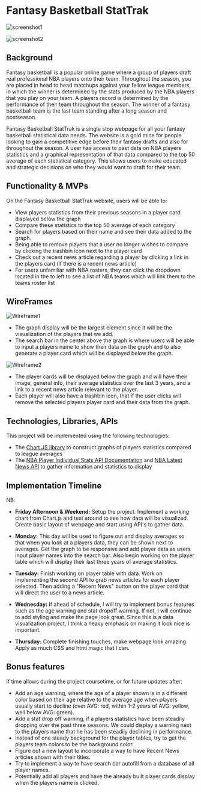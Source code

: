 # Fantasy Basketball StatTrak

![screenshot1](https://raw.githubusercontent.com/brianko90/StatTrak-JSProject/main/images/screenshot1.png)

![screenshot2](https://raw.githubusercontent.com/brianko90/StatTrak-JSProject/main/images/screenshot2.png)

## Background

Fantasy basketball is a popular online game where a group of players draft real professional NBA players onto their team. Throughout the season, you are placed in head to head matchups against your fellow league members, in which the winner is determined by the stats produced by the NBA players that you play on your team. A players record is determined by the performance of their team throughout the season. The winner of a fantasy basketball team is the last team standing after a long season and postseason. 

Fantasy Basketball StatTrak is a single stop webpage for all your fantasy basketball statistical data needs. The website is a gold mine for people looking to gain a competitive edge before their fantasy drafts and also for throughout the season. A user has access to past data on NBA players statistics and a graphical representation of that data compared to the top 50 average of each statistical category. This allows users to make educated and strategic decisions on who they would want to draft for their team. 

## Functionality & MVPs

On the Fantasy Basketball StatTrak website, users will be able to:

- View players statistics from their previous seasons in a player card displayed below the graph
- Compare these statistics to the top 50 average of each category
- Search for players based on their name and see their data added to the graph. 
- Being able to remove players that a user no longer wishes to compare by clicking the trashbin icon next to the player card
- Check out a recent news article regarding a player by clicking a link in the players card (if there is a recent news article)
- For users unfamiliar with NBA rosters, they can click the dropdown located in the to left to see a list of NBA teams which will link them to the teams roster list

## WireFrames

![Wireframe1](https://raw.githubusercontent.com/brianko90/StatTrak-JSProject/main/images/wireframe1.png)

- The graph display will be the largest element since it will be the visualization of the players that we add.
- The search bar in the center above the graph is where users will be able to input a players name to show their data on the graph and to also generate a player card which will be displayed below the graph.

![Wireframe2](https://raw.githubusercontent.com/brianko90/StatTrak-JSProject/main/images/wireframe2.png)

- The player cards will be displayed below the graph and will have their image, general info, their average statistics over the last 3 years, and a link to a recent news article relevant to the player.
- Each player will also have a trashbin icon, that if the user clicks will remove the selected players player card and their data from the graph. 



## Technologies, Libraries, APIs

This project will be implemented using the following technologies:

- The [Chart JS library](https://www.chartjs.org/docs/3.0.2/) to construct graphs of players statistics compared to league averages
- The [NBA Player Individual Stats API Documentation](https://rapidapi.com/kaylanhusband/api/nba-player-individual-stats/) and [NBA Latest News API](https://rapidapi.com/savey03/api/nba-latest-news/) to gather information and statistics to display

## Implementation Timeline

NB: 

- **Friday Afternoon & Weekend:** Setup the project. Implement a working chart from Chart.js and test around to see how data will be visualized. Create basic layout of webpage and start using API's to gather data.

- **Monday:** This day will be used to figure out and display averages so that when you look at a players data, they can be shown next to averages. Get the graph to be responsive and add player data as users input player names into the search bar. Also begin working on the player table which will display their last three years of average statistics. 

- **Tuesday:** Finish working on player table with data. Work on implementing the second API to grab news articles for each player selected. Then adding a "Recent News" button on the player card that will direct the user to a news article. 

- **Wednesday:** If ahead of schedule, I will try to implement bonus features such as the age warning and stat dropoff warning. If not, I will continue to add styling and make the page look great. Since this is a data visualization project, I think a heavy emphasis on making it look nice is important.

- **Thursday:** Complete finishing touches, make webpage look amazing. Apply as much CSS and html magic that I can. 

## Bonus features

If time allows during the project coursetime, or for future updates after:

- Add an age warning, where the age of a player shown is in a different color based on their age relative to the average age when players usually start to decline (over AVG: red, within 1-2 years of AVG: yellow, well below AVG: green).
- Add a stat drop off warning, if a players statistics have been steadily dropping over the past three seasons. We could display a warning next to the players name that he has been steadily declining in performance. 
- Instead of one steady background for the player tables, try to get the players team colors to be the background color.
- Figure out a new layout to incorporate a way to have Recent News articles shown with their titles. 
- Try to implement a way to have search bar autofill from a database of all player names. 
- Potentially add all players and have the already built player cards display when the players name is clicked. 
